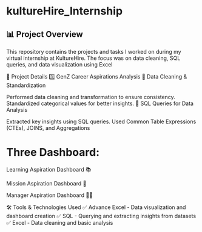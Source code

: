 # kultureHire_Internship

## 📊 Project Overview
This repository contains the projects and tasks I worked on during my virtual internship at KultureHire. The focus was on data cleaning, SQL queries, and data visualization using  Excel

📁 Project Details
1️⃣ GenZ Career Aspirations Analysis
🔹 Data Cleaning & Standardization

Performed data cleaning and transformation to ensure consistency.
Standardized categorical values for better insights.
🔹 SQL Queries for Data Analysis

Extracted key insights using SQL queries.
Used Common Table Expressions (CTEs), JOINS, and Aggregations

# Three Dashboard:
Learning Aspiration Dashboard 📚

Mission Aspiration Dashboard 🎯

Manager Aspiration Dashboard 👨‍💼

🛠️ Tools & Technologies Used
✅ Advance Excel - Data visualization and dashboard creation
✅ SQL - Querying and extracting insights from datasets
✅ Excel - Data cleaning and basic analysis
